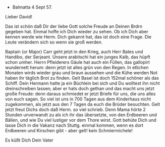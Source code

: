 + Balmatta 4 Sept 57.

Lieber David!

Das ist schön daß Dir der liebe Gott solche Freude an Deinen Brdrn gegeben hat. Einmal hoffe ich Dich wieder zu sehen. Ob ich Dich aber kennen werde wie Herm. Dich gekannt hat, das ist doch eine Frage. Die Leute verändern sich so wenn sie groß werden.

Baptain (or Major) Carr geht jetzt in den Krieg, auch Herr Bates und Handibo, der Serjeant. Unsere arabitschi hat ein junges Kalb, das hüpft schon umher. Herrn Pfleiderers Gäule hat auch ein Füllen, das gallopirt wundernett herum: denn jetzt ist alles grün von den Regen. In etlichen Monaten wirds wieder grau und braun aussehen und die Kühe werden Not haben ihr täglich Brot zu finden. Gelt Basel ist doch 152mal schöner als das Schiff. Dein Hermann hatte ja ein Büchlein bei sich und Du wolltest ihn nicht dreinschreiben lassen; aber er hats doch gethan und das macht uns jetzt große Freude: denn daraus schmiedet er jetzt Briefe für uns, die uns alles von euch sagen. So viel ist uns in 700 Tagen aus dem Kinderhaus nicht zugekommen, als jetzt aus den 7 Tagen da euch die Brüder besuchten. Gelt jetzt freut Dichs doch daß Herm. so viel schrieb. Denn Mama hörte 2 Stunden unverwandt zu als ich ihr das übersetzte, von den Erdbeeren und Bällen, und wie Du viel lustiger vor dem Thore wirst. Gott behüte Dich und lasse Dich in die Vakanz nach Stuttg. einmal kommen, wenn es dort Erdbeeren und Kirschen gibt - aber gelt! kein Schmiermichele!

 Es küßt Dich
 Dein Vater

